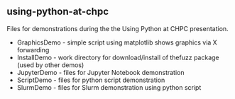 ## using-python-at-chpc

Files for demonstrations during the the Using Python at CHPC presentation.

* GraphicsDemo - simple script using matplotlib shows graphics via X forwarding
* InstallDemo - work directory for download/install of thefuzz package (used by other demos)
* JupyterDemo - files for Jupyter Notebook demonstration
* ScriptDemo - files for python script demonstration
* SlurmDemo - files for Slurm demonstration using python script

